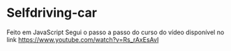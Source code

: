 # Selfdriving-car
Feito em JavaScript
Segui o passo a passo do curso do vídeo disponível no link https://www.youtube.com/watch?v=Rs_rAxEsAvI
